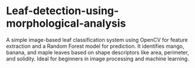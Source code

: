 # Leaf-detection-using-morphological-analysis
A simple image-based leaf classification system using OpenCV for feature extraction and a Random Forest model for prediction. It identifies mango, banana, and maple leaves based on shape descriptors like area, perimeter, and solidity. Ideal for beginners in image processing and machine learning.
